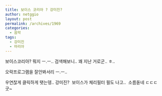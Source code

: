 ```yaml
---
title: 보이스 코리아 ? 강미진?
author: netggio
layout: post
permalink: /archives/1969
categories:
  - 음악
tags:
  - 강미진
  - 마리아
---
```

  
  
보이스코리아? 뭐지 ㅡ.ㅡ.. 검색해보니.. 꽤 지난 거로군.. ㅎ..  
  
오락프로그램을 잘안봐서리 ㅡ.ㅡ..  
  
우연찮게 클릭하게 됏는뎅.. 강미진? &nbsp;보이스가 체리필터 필도 나고.. &nbsp;소름돋네 ㄷㄷㄷ 굿~